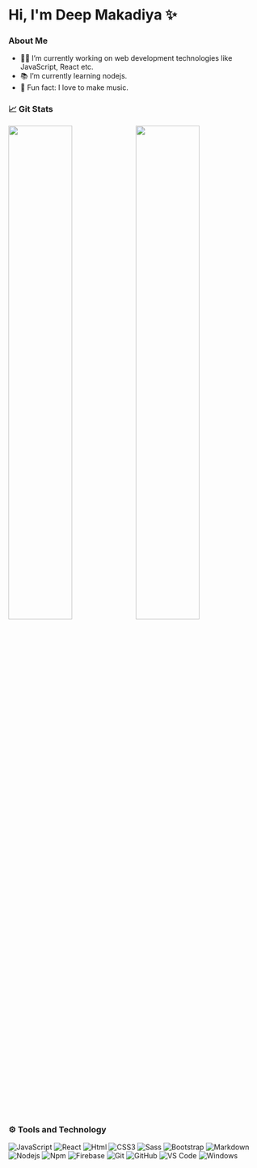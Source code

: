 # Hi, I'm Deep Makadiya ✨
###  About Me
- 👨‍💻 I’m currently working on web development technologies like JavaScript, React etc.
- 📚 I’m currently learning nodejs.
- 🎼 Fun fact: I love to make music.

### 📈 Git Stats
<img width="50%" src="https://github-readme-stats.vercel.app/api?username=mac-deep&theme=blue-green&count_private=true&show_icons=true" alt="" /><img width="50%" src="https://github-readme-streak-stats.herokuapp.com?user=mac-deep&theme=blue-green&hide_border=true" alt="" />

### ⚙ Tools and Technology
![JavaScript](https://img.shields.io/badge/-JavaScript-%23F7DF1C?&logo=javascript&logoColor=000000&labelColor=%23F7DF1C&color=%23FFCE5A) ![React](https://img.shields.io/badge/-React-61DAFB?&logo=react&logoColor=fff) ![Html](https://img.shields.io/badge/-HTML5-E54C21?&logo=html5&logoColor=fff) ![CSS3](https://img.shields.io/badge/-CSS3-%231572B6?&logo=css3) ![Sass](https://img.shields.io/badge/-Sass-CF649A?&logo=sass&logoColor=fff) ![Bootstrap](https://img.shields.io/badge/-Bootstrap-563D7C?&logo=Bootstrap&logoColor=fff) ![Markdown](https://img.shields.io/badge/-Markdown-000000?&logo=markdown) ![Nodejs](https://img.shields.io/badge/-Nodejs-339933?&logo=Node.js&logoColor=ffffff) ![Npm](https://img.shields.io/badge/-npm-CB3837?&logo=npm) ![Firebase](https://img.shields.io/badge/-Firebase-FFCA28?&logo=firebase&logoColor=ffffff) ![Git](https://img.shields.io/badge/-Git-%23F05032?&logo=git&logoColor=%23ffffff) ![GitHub](https://img.shields.io/badge/-GitHub-181717?&logo=github) ![VS Code](http://img.shields.io/badge/-VS%20Code-007ACC?&logo=visual-studio-code&logoColor=ffffff) ![Windows](http://img.shields.io/badge/-MongoDB-589636?&logo=mongodb&logoColor=fff)

<!--
**mac-deep/mac-deep** is a ✨ _special_ ✨ repository because its `README.md` (this file) appears on your GitHub profile.

Here are some ideas to get you started:

- 🔭 I’m currently working on ...
- 🌱 I’m currently learning ...
- 👯 I’m looking to collaborate on ...
- 🤔 I’m looking for help with ...
- 💬 Ask me about ...
- 📫 How to reach me: ...
- 😄 Pronouns: ...
- ⚡ Fun fact: ...
-->
